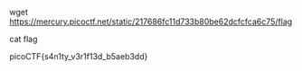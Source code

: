 wget https://mercury.picoctf.net/static/217686fc11d733b80be62dcfcfca6c75/flag

cat flag

picoCTF{s4n1ty_v3r1f13d_b5aeb3dd}